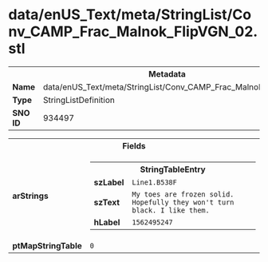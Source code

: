 <h1>data/enUS_Text/meta/StringList/Conv_CAMP_Frac_Malnok_FlipVGN_02.stl</h1><table><tr><th colspan="100%">Metadata</th></tr><tr><td><b>Name</b></td><td>data/enUS_Text/meta/StringList/Conv_CAMP_Frac_Malnok_FlipVGN_02.stl</td></tr><tr><td><b>Type</b></td><td>StringListDefinition</td></tr><tr><td><b>SNO ID</b></td><td>934497</td></tr></table>

<table><tr><th colspan="100%">Fields</th></tr><tr><td><b>arStrings</b></td><td><table><tr><th colspan="100%">StringTableEntry</th></tr><tr><td><b>szLabel</b></td><td><code>Line1.B538F</code></td></tr><tr><td><b>szText</b></td><td><code>My toes are frozen solid. Hopefully they won't turn black. I like them.</code></td></tr><tr><td><b>hLabel</b></td><td><code>1562495247</code></td></tr></table>


</td></tr><tr><td><b>ptMapStringTable</b></td><td><code>0</code></td></tr></table>

